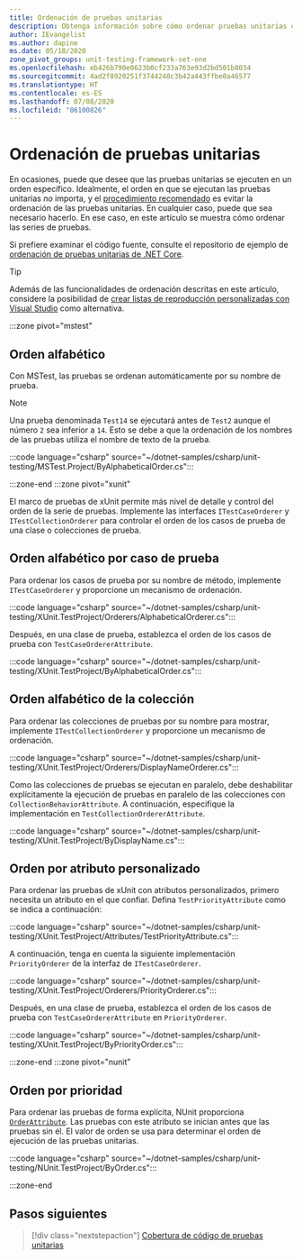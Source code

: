 ```yaml
---
title: Ordenación de pruebas unitarias
description: Obtenga información sobre cómo ordenar pruebas unitarias con .NET Core.
author: IEvangelist
ms.author: dapine
ms.date: 05/18/2020
zone_pivot_groups: unit-testing-framework-set-one
ms.openlocfilehash: eb426b790e0623b0cf233a763e93d2bd501b8034
ms.sourcegitcommit: 4ad2f8920251f3744240c3b42a443ffbe0a46577
ms.translationtype: HT
ms.contentlocale: es-ES
ms.lasthandoff: 07/08/2020
ms.locfileid: "86100826"
---
```

# <a name="order-unit-tests"></a>Ordenación de pruebas unitarias

En ocasiones, puede que desee que las pruebas unitarias se ejecuten en un orden específico. Idealmente, el orden en que se ejecutan las pruebas unitarias _no_ importa, y el [procedimiento recomendado](unit-testing-best-practices.md) es evitar la ordenación de las pruebas unitarias. En cualquier caso, puede que sea necesario hacerlo. En ese caso, en este artículo se muestra cómo ordenar las series de pruebas.

Si prefiere examinar el código fuente, consulte el repositorio de ejemplo de [ordenación de pruebas unitarias de .NET Core](/samples/dotnet/samples/order-unit-tests-cs).

> [!TIP]
> Además de las funcionalidades de ordenación descritas en este artículo, considere la posibilidad de [crear listas de reproducción personalizadas con Visual Studio](/visualstudio/test/run-unit-tests-with-test-explorer?view=vs-2019#create-custom-playlists) como alternativa.

:::zone pivot="mstest"

## <a name="order-alphabetically"></a>Orden alfabético

Con MSTest, las pruebas se ordenan automáticamente por su nombre de prueba.

> [!NOTE]
> Una prueba denominada `Test14` se ejecutará antes de `Test2` aunque el número `2` sea inferior a `14`. Esto se debe a que la ordenación de los nombres de las pruebas utiliza el nombre de texto de la prueba.

:::code language="csharp" source="~/dotnet-samples/csharp/unit-testing/MSTest.Project/ByAlphabeticalOrder.cs":::

:::zone-end
:::zone pivot="xunit"

El marco de pruebas de xUnit permite más nivel de detalle y control del orden de la serie de pruebas. Implemente las interfaces `ITestCaseOrderer` y `ITestCollectionOrderer` para controlar el orden de los casos de prueba de una clase o colecciones de prueba.

## <a name="order-by-test-case-alphabetically"></a>Orden alfabético por caso de prueba

Para ordenar los casos de prueba por su nombre de método, implemente `ITestCaseOrderer` y proporcione un mecanismo de ordenación.

:::code language="csharp" source="~/dotnet-samples/csharp/unit-testing/XUnit.TestProject/Orderers/AlphabeticalOrderer.cs":::

Después, en una clase de prueba, establezca el orden de los casos de prueba con `TestCaseOrdererAttribute`.

:::code language="csharp" source="~/dotnet-samples/csharp/unit-testing/XUnit.TestProject/ByAlphabeticalOrder.cs":::

## <a name="order-by-collection-alphabetically"></a>Orden alfabético de la colección

Para ordenar las colecciones de pruebas por su nombre para mostrar, implemente `ITestCollectionOrderer` y proporcione un mecanismo de ordenación.

:::code language="csharp" source="~/dotnet-samples/csharp/unit-testing/XUnit.TestProject/Orderers/DisplayNameOrderer.cs":::

Como las colecciones de pruebas se ejecutan en paralelo, debe deshabilitar explícitamente la ejecución de pruebas en paralelo de las colecciones con `CollectionBehaviorAttribute`. A continuación, especifique la implementación en `TestCollectionOrdererAttribute`.

:::code language="csharp" source="~/dotnet-samples/csharp/unit-testing/XUnit.TestProject/ByDisplayName.cs":::

## <a name="order-by-custom-attribute"></a>Orden por atributo personalizado

Para ordenar las pruebas de xUnit con atributos personalizados, primero necesita un atributo en el que confiar. Defina `TestPriorityAttribute` como se indica a continuación:

:::code language="csharp" source="~/dotnet-samples/csharp/unit-testing/XUnit.TestProject/Attributes/TestPriorityAttribute.cs":::

A continuación, tenga en cuenta la siguiente implementación `PriorityOrderer` de la interfaz de `ITestCaseOrderer`.

:::code language="csharp" source="~/dotnet-samples/csharp/unit-testing/XUnit.TestProject/Orderers/PriorityOrderer.cs":::

Después, en una clase de prueba, establezca el orden de los casos de prueba con `TestCaseOrdererAttribute` en `PriorityOrderer`.

:::code language="csharp" source="~/dotnet-samples/csharp/unit-testing/XUnit.TestProject/ByPriorityOrder.cs":::

:::zone-end
:::zone pivot="nunit"

## <a name="order-by-priority"></a>Orden por prioridad

Para ordenar las pruebas de forma explícita, NUnit proporciona [`OrderAttribute`](https://github.com/nunit/docs/wiki/Order-Attribute). Las pruebas con este atributo se inician antes que las pruebas sin él. El valor de orden se usa para determinar el orden de ejecución de las pruebas unitarias.

:::code language="csharp" source="~/dotnet-samples/csharp/unit-testing/NUnit.TestProject/ByOrder.cs":::

:::zone-end

## <a name="next-steps"></a>Pasos siguientes

> [!div class="nextstepaction"]
> [Cobertura de código de pruebas unitarias](unit-testing-code-coverage.md)

